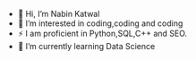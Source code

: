 - 👋 Hi, I’m Nabin Katwal
- 👀 I’m interested in coding,coding and coding
- ⚡ I am proficient in Python,SQL,C++ and SEO.
- 🌱 I’m currently learning Data Science
<!---
cyrolux123/cyrolux123 is a ✨ special ✨ repository because its `README.md` (this file) appears on your GitHub profile.
You can click the Preview link to take a look at your changes.
--->
